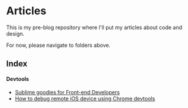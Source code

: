 # Articles

This is my pre-blog repository where I'll put my articles about code and design.

For now, please navigate to folders above.

## Index

#### Devtools

- [Sublime goodies for Front-end Developers](https://github.com/nikoloza/articles/blob/master/devtools/sublime-goodies.md)
- [How to debug remote iOS device using Chrome devtools](https://github.com/nikoloza/articles/blob/master/devtools/how-to-debug-remote-ios-device-using-chrome-devtools.md)
